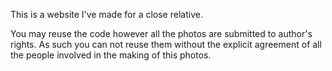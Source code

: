 This is a website I've made for a close relative.

You may reuse the code however all the photos are submitted to author's rights. As such you can not reuse them without the explicit agreement of all the people involved in the making of this photos.